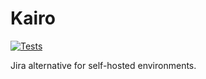 # Kairo

[![Tests](https://github.com/arturboyun/Kairo/actions/workflows/lint_and_test.yml/badge.svg)](https://github.com/arturboyun/Kairo/actions/workflows/lint_and_test.yml)

Jira alternative for self-hosted environments.
